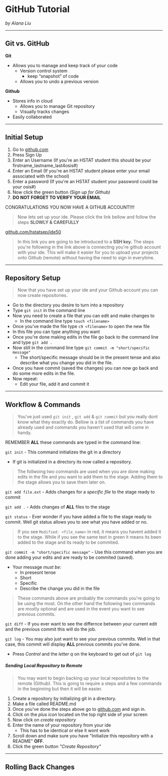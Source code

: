 # GitHub Tutorial

_by Alana Liu_

---
## Git vs. GitHub
**Git**
* Allows you to manage and keep track of your code
    * Version control system
        * keep “snapshot” of code
    * Allows you to undo a previous version

**Github**
* Stores info in cloud
    * Allows you to manage Git repository
    * Visually tracks changes
* Easily collaborated


---
## Initial Setup

1. Go to [github.com](https://github.com/)
2. Press Sign Up
3. Enter an Username (If you're an HSTAT student this should be your firstname_lastname_last4osis#)
4. Enter an Email (If you're an HSTAT student please enter your email associated with the school)
5. Enter a password (If you're an HSTAT student your password could be your osis#)
6. Now click the green button _(Sign up for Github)_
7. **DO NOT FORGET TO VERIFY YOUR EMAIL**

CONGRATULATIONS YOU NOW HAVE A GITHUB ACCOUNT!!!!

> Now lets set up your ide. Please click the link bellow and follow the steps **SLOWLY & CAREFULLY**

[github.com/hstatsep/ide50](https://github.com/hstatsep/ide50)
> In this link you are going to be introduced to a **SSH key.** The steps you're following in the link above is connecting you're github account with your ide. This will make it easier for you to upload your projects onto Github (remote) without having the need to sign in everytime.
---
## Repository Setup
> Now that you have set up your ide and your Github account you can now create repositories.

* Go to the directory you desire to turn into a repository
* Type `git init` in the command line
* Now you need to create a file that you can edit and make changes to
    * In the command line type `touch <filename>`
* Once you've made the file type `c9 <filename>` to open the new file
* In this file you can type anything you want
* Once you're done making edits in the file go back to the command line and type `git add .`
* Now still in the command line type `git commit -m "short/specific message"`
    * The short/specific message should be in the present tense and also describe what you change you did in the file.
* Once you have commit (saved the changes) you can now go back and do some more edits in the file.
* Now repeat: 
    * Edit your file, add it and commit it


---
## Workflow & Commands
> You've just used `git init` , `git add` & `git commit` but you really dont know what they exactly do. Bellow is a list of commands you have already used and commands you haven't used that will come in handy. 

REMEMBER **ALL** these commands are typed in the command line:

`git init` - This command initializes the git in a directory  
* If git is initialized in a directory its now called a repository.
> The follwoing two commands are used when you are done making edits in the file and you want to add them to the stage. Adding them to the stage allows you to save them later on.

`git add file.ext` - Adds changes for a *specific file* to the stage ready to commit

`git add .` - Adds changes of **ALL** files to the stage

`git status` - Ever wonder if you have added a file to the stage ready to commit. Well git status allows you to see what you have added or no. 
> If you see `Modified: <file_name>` in red, it means you havent added it to the stage. While if you see the same text in green it means its been added to the stage and its ready to be commited.

`git commit -m "short/specific message"` -  Use this command when you are done adding your edits and are ready to be commited (saved).
* Your message *must be:* 
    * In presesnt tense
    * Short 
    * Specific 
    * Describe the change you did in the file

> These commands above are probably the commands you're going to be using the most. On the other hand the following two commands are mostly optional and are used in the event you want to see previous commits.


`git diff` - If you ever want to see the differnce between  your current edit and the previous commit this will do the job.

`git log` - You may also just want to see your previous commits. Well in that case, this commit will display **ALL** previous commits you've done.
* Press *Control* and the *letter q* on the keyboard to get out of `git log`

##### Sending Local Repository to Remote

> You may want to begin backing up your local repositoties to the remote (Github). This is going to require a steps and a few commands in the beginning but then it will be easier. 

1. Create a repository by initializing git in a directory.
2. Make a file called README.md
3. Once you've done the steps above go to [github.com](https://github.com/) and sign in.
4. Click on the _plus icon_ located on the top right side of your screen 
5. Now click on *create repository*
6. Enter the name of your repository from your ide 
    * This has to be identical or else it wont work
7. Scroll down and make sure you have "Initialize this repository with a README" **OFF**.
8. Click the green button _"Create Repository"_





---
## Rolling Back Changes